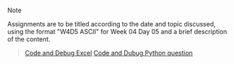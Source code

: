 
> [!NOTE]
> Assignments are to be titled according to the date and topic discussed, using the format "W4D5 ASCII" for Week 04 Day 05 and a brief description of the content.

> [Code and Debug Excel](https://docs.google.com/spreadsheets/d/1bdmg_bcbA5jnFOXXpRiXJkLyWDMZi3hg7gAZ3NAc8pY/edit?usp=drive_link)
> [Code and Dubug Python question](https://docs.google.com/document/d/1zXPHsKrxYsna3ihX1KQ8zyOJzbMCReVU/edit?usp=drive_link&ouid=106085031532563439678&rtpof=true&sd=true)
